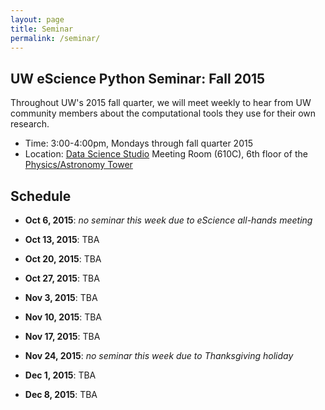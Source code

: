 ```yaml
---
layout: page
title: Seminar
permalink: /seminar/
---
```


## UW eScience Python Seminar: Fall 2015

Throughout UW's 2015 fall quarter, we will meet weekly to hear from UW
community members about the computational tools they use for their own
research.

- Time: 3:00-4:00pm, Mondays through fall quarter 2015
- Location: [Data Science Studio](http://escience.washington.edu/dss) Meeting Room (610C), 6th floor of the [Physics/Astronomy Tower](http://uw.edu/maps/?pat)


## Schedule

- **Oct 6, 2015**: *no seminar this week due to eScience all-hands meeting*

- **Oct 13, 2015**: TBA

- **Oct 20, 2015**: TBA

- **Oct 27, 2015**: TBA

- **Nov 3, 2015**: TBA

- **Nov 10, 2015**: TBA

- **Nov 17, 2015**: TBA

- **Nov 24, 2015**: *no seminar this week due to Thanksgiving holiday*

- **Dec 1, 2015**: TBA

- **Dec 8, 2015**: TBA
